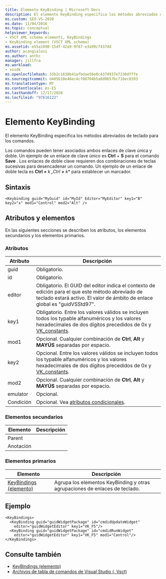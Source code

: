 ```yaml
---
title: Elemento KeyBinding | Microsoft Docs
description: El elemento KeyBinding especifica los métodos abreviados de teclado para los comandos. Los comandos pueden tener asociados ambos enlaces de clave única y doble.
ms.custom: SEO-VS-2020
ms.date: 11/04/2016
ms.topic: conceptual
helpviewer_keywords:
- VSCT XML schema elements, KeyBindings
- KeyBinding element (VSCT XML schema)
ms.assetid: e55a1098-15df-42a9-9f87-e3a99cf437dd
author: acangialosi
ms.author: anthc
manager: jillfra
ms.workload:
- vssdk
ms.openlocfilehash: 33b2c1638b41afbdae56e0c4374937e7230dfffe
ms.sourcegitcommit: d485b18e46ec4cf08704b5a8d0657bc716ec8393
ms.translationtype: MT
ms.contentlocale: es-ES
ms.lasthandoff: 12/17/2020
ms.locfileid: "97616122"
---
```

# <a name="keybinding-element"></a>Elemento KeyBinding
El elemento KeyBinding especifica los métodos abreviados de teclado para los comandos.

 Los comandos pueden tener asociados ambos enlaces de clave única y doble. Un ejemplo de un enlace de clave único es **Ctrl** + **S** para el comando **Save** . Los enlaces de doble clave requieren dos combinaciones de teclas sucesivas para desencadenar un comando. Un ejemplo de un enlace de doble tecla es <strong>Ctrl *+</strong> k <strong>,</strong>Ctrl <strong>+</strong> k** para establecer un marcador.

## <a name="syntax"></a>Sintaxis

```
<Keybinding guid="MyGuid" id="MyId" Editor="MyEditor" key1="B" key2="x" mod1="Control" mod2="Alt" />
```

## <a name="attributes-and-elements"></a>Atributos y elementos
 En las siguientes secciones se describen los atributos, los elementos secundarios y los elementos primarios.

### <a name="attributes"></a>Atributos

|Atributo|Descripción|
|---------------|-----------------|
|guid|Obligatorio.|
|id|Obligatorio.|
|editor|Obligatorio. El GUID del editor indica el contexto de edición para el que este método abreviado de teclado estará activo. El valor de ámbito de enlace global es "guidVSStd97".|
|key1|Obligatorio. Entre los valores válidos se incluyen todos los typable alfanuméricos y los valores hexadecimales de dos dígitos precedidos de 0x y [VK_constants](/windows/desktop/inputdev/virtual-key-codes).|
|mod1|Opcional. Cualquier combinación de **Ctrl**, **Alt** y **MAYÚS** separadas por espacio.|
|key2|Opcional. Entre los valores válidos se incluyen todos los typable alfanuméricos y los valores hexadecimales de dos dígitos precedidos de 0x y [VK_constants](/windows/desktop/inputdev/virtual-key-codes).|
|mod2|Opcional. Cualquier combinación de **Ctrl**, **Alt** y **MAYÚS** separadas por espacio.|
|emulator|Opcional.|
|Condición|Opcional. Vea [atributos condicionales](../extensibility/vsct-xml-schema-conditional-attributes.md).|

### <a name="child-elements"></a>Elementos secundarios

|Elemento|Descripción|
|-------------|-----------------|
|Parent||
|Anotación||

### <a name="parent-elements"></a>Elementos primarios

|Elemento|Descripción|
|-------------|-----------------|
|[KeyBindings (elemento)](../extensibility/keybindings-element.md)|Agrupa los elementos KeyBinding y otras agrupaciones de enlaces de teclado.|

## <a name="example"></a>Ejemplo

```
<KeyBindings>
  <KeyBinding guid="guidWidgetPackage" id="cmdidUpdateWidget"
    editor="guidWidgetEditor" key1="VK_F5"/>
  <KeyBinding guid="guidWidgetPackage" id="cmdidRunWidget"
    editor="guidWidgetEditor" key1="VK_F5" mod1="Control"/>
</KeyBindings>
```

## <a name="see-also"></a>Consulte también
- [KeyBindings (elemento)](../extensibility/keybindings-element.md)
- [Archivos de tabla de comandos de Visual Studio (. Vsct)](../extensibility/internals/visual-studio-command-table-dot-vsct-files.md)
